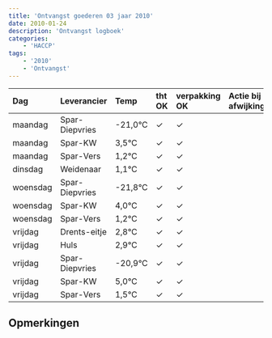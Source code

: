 ```yaml
---
title: 'Ontvangst goederen 03 jaar 2010'
date: 2010-01-24
description: 'Ontvangst logboek'
categories:
    - 'HACCP'
tags:
    - '2010'
    - 'Ontvangst'
---
```

| Dag | Leverancier | Temp | tht OK | verpakking OK | Actie bij afwijking | Controle door |
|:---|:---|:---|:---|:---|:---|:---|
| maandag | Spar-Diepvries | -21,0°C | &check; | &check; | | DPater |
| maandag | Spar-KW | 3,5°C | &check; | &check; | | DPater |
| maandag | Spar-Vers | 1,2°C | &check; | &check; | | DPater |
| dinsdag | Weidenaar | 1,1°C | &check; | &check; | | DPater |
| woensdag | Spar-Diepvries | -21,8°C | &check; | &check; | | WPater |
| woensdag | Spar-KW | 4,0°C | &check; | &check; | | WPater |
| woensdag | Spar-Vers | 1,2°C | &check; | &check; | | WPater |
| vrijdag | Drents-eitje | 2,8°C | &check; | &check; | | WPater |
| vrijdag | Huls | 2,9°C | &check; | &check; | | WPater |
| vrijdag | Spar-Diepvries | -20,9°C | &check; | &check; | | WPater |
| vrijdag | Spar-KW | 5,0°C | &check; | &check; | | WPater |
| vrijdag | Spar-Vers | 1,5°C | &check; | &check; | | WPater |

## Opmerkingen


